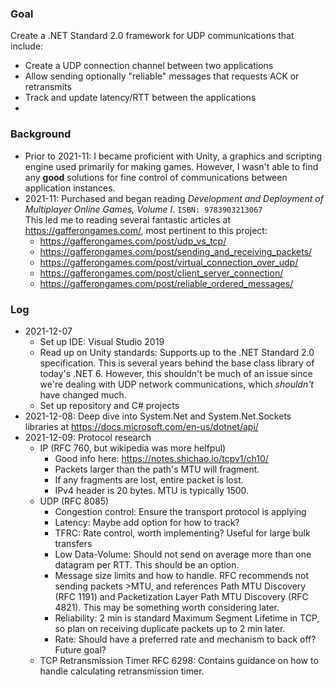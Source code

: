 
### Goal

Create a .NET Standard 2.0 framework for UDP communications that include:
- Create a UDP connection channel between two applications
- Allow sending optionally "reliable" messages that requests ACK or retransmits
- Track and update latency/RTT between the applications
- 


### Background

- Prior to 2021-11: I became proficient with Unity, a graphics and scripting engine used primarily for making games. However, I wasn't able to find any **good** solutions for fine control of communications between application instances.
- 2021-11: Purchased and began reading *Development and Deployment of Multiplayer Online Games, Volume I*. `ISBN: 9783903213067`  
This led me to reading several fantastic articles at <https://gafferongames.com/>, most pertinent to this project:
  - <https://gafferongames.com/post/udp_vs_tcp/>
  - <https://gafferongames.com/post/sending_and_receiving_packets/>
  - <https://gafferongames.com/post/virtual_connection_over_udp/>
  - <https://gafferongames.com/post/client_server_connection/>
  - <https://gafferongames.com/post/reliable_ordered_messages/>

### Log

- 2021-12-07
  - Set up IDE: Visual Studio 2019
  - Read up on Unity standards: Supports up to the .NET Standard 2.0 specification. This is several years behind the base class library of today's .NET 6. However, this shouldn't be much of an issue since we're dealing with UDP network communications, which *shouldn't* have changed much.
  - Set up repository and C# projects
- 2021-12-08: Deep dive into System.Net and System.Net.Sockets libraries at <https://docs.microsoft.com/en-us/dotnet/api/>
- 2021-12-09: Protocol research
  - IP (RFC 760, but wikipedia was more helfpul)
    - Good info here: <https://notes.shichao.io/tcpv1/ch10/>
    - Packets larger than the path's MTU will fragment.
	- If any fragments are lost, entire packet is lost.
	- IPv4 header is 20 bytes. MTU is typically 1500.
  - UDP (RFC 8085)
    - Congestion control: Ensure the transport protocol is applying
	- Latency: Maybe add option for how to track?
	- TFRC: Rate control, worth implementing? Useful for large bulk transfers
	- Low Data-Volume: Should not send on average more than one datagram per RTT. This should be an option.
	- Message size limits and how to handle. RFC recommends not sending packets >MTU, and references Path MTU Discovery (RFC 1191) and Packetization Layer Path MTU Discovery (RFC 4821). This may be something worth considering later.
	- Reliability: 2 min is standard Maximum Segment Lifetime in TCP, so plan on receiving duplicate packets up to 2 min later.
	- Rate: Should have a preferred rate and mechanism to back off? Future goal?
  - TCP Retransmission Timer RFC 6298: Contains guidance on how to handle calculating retransmission timer.